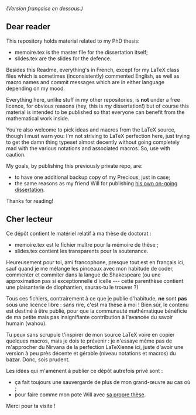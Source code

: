 *(Version française en dessous.)*

Dear reader
-----------

This repository holds material related to my PhD thesis:

- memoire.tex is the master file for the dissertation itself;
- slides.tex are the slides for the defence.

Besides this Readme, everything's in French, except for my LaTeX class files
which is sometimes (inconsistently) commented English, as well as macro names
and commit messages which are in either language depending on my mood.

Everything here, unlike stuff in my other repositories, is **not** under a free
licence, for obvious reasons (hey, this is *my* dissertation!) but of course
this material is intended to be published so that everyone can benefit from
the mathematical work inside.

You're also welcome to pick ideas and macros from the LaTeX source, though I
must warn you: I'm not striving to LaTeX perfection here, just trying to get
the damn thing typeset almost decently without going completely mad with the
various notations and associated macros. So, use with caution.

My goals, by publishing this previously private repo, are:

- to have one additional backup copy of my Precious, just in case;
- the same reasons as my friend Will for publishing [his own on-going
  dissertation][wspr].

[wspr]: http://github.com/wspr/thesis

Thanks for reading!

Cher lecteur
------------

Ce dépôt contient le matériel relatif à ma thèse de doctorat :

- memoire.tex est le fichier maître pour la mémoire de thèse ;
- slides.tex contient les transparents pour la soutenance.

Heureusement pour toi, ami francophone, presque tout est en français ici, sauf
quand je me mélange les pinceaux avec mon habitude de coder, commenter et
commiter dans la langue de Shakespeare (ou une approximation pas si
exceptionnelle d'icelle --- cette parenthèse contient une plaisanterie de
diophantien, sauras-tu le trouver ?)

Tous ces fichiers, contrairement à ce que je publie d'habitude, **ne** sont
**pas** sous une licence libre : sans rire, c'est ma thèse à moi ! Bien sûr,
le contenu est destiné à être publié, pour que la communauté mathématique
bénéficie de ma petite mais pas insignifiante contribution à l'avancée du
savoir humain (wahou).

Tu peux sans scrupule t'inspirer de mon source LaTeX voire en copier quelques
macros, mais je dois te prévenir : je n'essaye même pas de m'approcher du
Nirvana de la perfection LaTeXienne ici, juste d'avoir une version à peu près
décente et gérable (niveau notations et macros) du bazar. Donc, sois prudent.

Les idées qui m'amènent à publier ce dépôt autrefois privé sont :

- ça fait toujours une sauvergarde de plus de mon grand-œuvre au cas où ;
- pour faire comme mon pote Will avec [sa propre thèse][wspr].

Merci pour ta visite !
